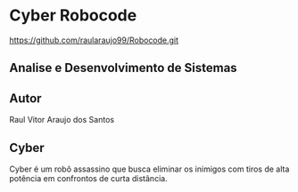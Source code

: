 # Cyber Robocode

https://github.com/raularaujo99/Robocode.git

## Analise e Desenvolvimento de Sistemas

## Autor
Raul Vitor Araujo dos Santos

## Cyber
Cyber é um robô assassino que busca eliminar os inimigos com tiros de alta potência em confrontos de curta distância.

